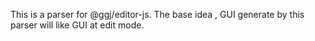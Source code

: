 This is a parser for @ggj/editor-js.
The base idea , GUI generate by this parser will like GUI at edit mode.

